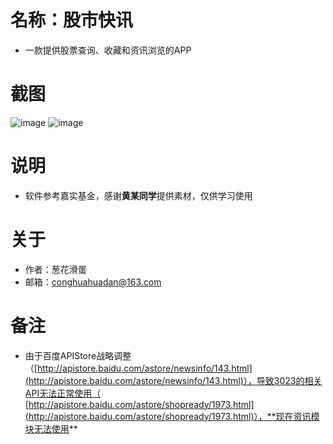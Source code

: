 # 名称：股市快讯
- 一款提供股票查询、收藏和资讯浏览的APP

# 截图
![image](https://github.com/conghuahuadan/Stock/blob/master/screenshots/sp160916_234248.png?raw=true)
![image](https://github.com/conghuahuadan/Stock/blob/master/screenshots/sp160916_234255.png?raw=true)

# 说明
- 软件参考嘉实基金，感谢**黄某同学**提供素材，仅供学习使用

# 关于
- 作者：葱花滑蛋
- 邮箱：conghuahuadan@163.com

# 备注
- 由于百度APIStore战略调整（[http://apistore.baidu.com/astore/newsinfo/143.html](http://apistore.baidu.com/astore/newsinfo/143.html)），导致3023的相关API无法正常使用（
[http://apistore.baidu.com/astore/shopready/1973.html](http://apistore.baidu.com/astore/shopready/1973.html)），**现在资讯模块无法使用**

